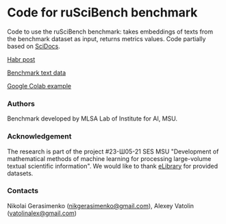 # Code for ruSciBench benchmark

Code to use the ruSciBench benchmark: takes embeddings of texts from the benchmark dataset as input, returns metrics values. Code partially based on [SciDocs](https://github.com/allenai/scidocs).

[Habr post](https://habr.com/ru/articles/781032/)

[Benchmark text data](https://huggingface.co/datasets/mlsa-iai-msu-lab/ru_sci_bench)

[Google Colab example](https://colab.research.google.com/drive/1S04UOLRYuI2J5qM2QkoWqSbv6GO94YrP?usp=sharing)


### Authors
Benchmark developed by MLSA Lab of Institute for AI, MSU.

### Acknowledgement
The research is part of the project #23-Ш05-21 SES MSU "Development of mathematical methods of machine learning for processing large-volume textual scientific information". We would like to thank [eLibrary](https://elibrary.ru/) for provided datasets.

### Contacts
Nikolai Gerasimenko (nikgerasimenko@gmail.com), Alexey Vatolin (vatolinalex@gmail.com)
